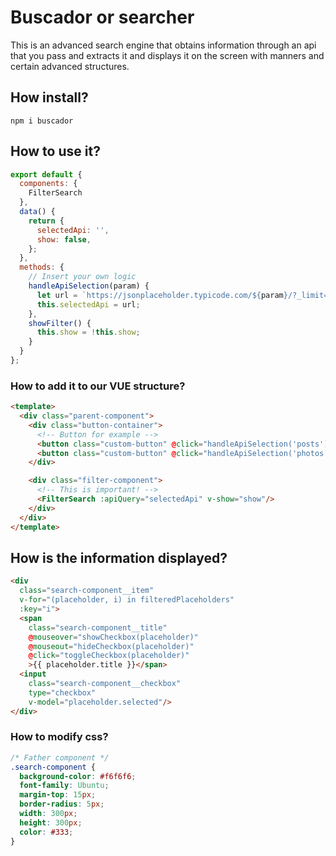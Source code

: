 # Buscador or searcher

This is an advanced search engine that obtains information through an api that you pass and extracts it and displays it on the screen with manners and certain advanced structures.

## How install?
```bs
npm i buscador
```

## How to use it?
```js
export default {
  components: {
    FilterSearch
  },
  data() {
    return {
      selectedApi: '',
      show: false,
    };
  },
  methods: {
    // Insert your own logic
    handleApiSelection(param) {
      let url = `https://jsonplaceholder.typicode.com/${param}/?_limit=12`; // api for example
      this.selectedApi = url;
    },
    showFilter() {
      this.show = !this.show;
    }
  }
};
```

### How to add it to our VUE structure?
```html
<template>
  <div class="parent-component">
    <div class="button-container">
      <!-- Button for example -->
      <button class="custom-button" @click="handleApiSelection('posts'); showFilter()">Productos</button>
      <button class="custom-button" @click="handleApiSelection('photos'); showFilter()">Clientes</button>
    </div>

    <div class="filter-component">
      <!-- This is important! -->
      <FilterSearch :apiQuery="selectedApi" v-show="show"/>
    </div>
  </div>
</template>
```

## How is the information displayed?
```html
<div
  class="search-component__item"
  v-for="(placeholder, i) in filteredPlaceholders"
  :key="i">
  <span
    class="search-component__title"
    @mouseover="showCheckbox(placeholder)"
    @mouseout="hideCheckbox(placeholder)"
    @click="toggleCheckbox(placeholder)"
    >{{ placeholder.title }}</span>
  <input
    class="search-component__checkbox"
    type="checkbox"
    v-model="placeholder.selected"/>
</div>
```

### How to modify css?
```css
/* Father component */
.search-component {
  background-color: #f6f6f6;
  font-family: Ubuntu;
  margin-top: 15px;
  border-radius: 5px;
  width: 300px;
  height: 300px;
  color: #333;
}
```